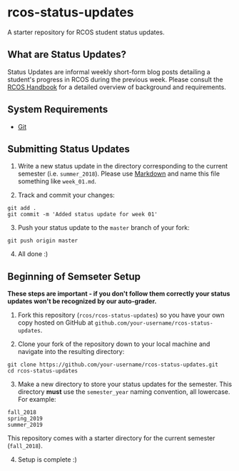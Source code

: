 # rcos-status-updates
A starter repository for RCOS student status updates.

## What are Status Updates?

Status Updates are informal weekly short-form blog posts detailing a student's progress in RCOS during the previous week. Please consult the [RCOS Handbook](https://handbook.rcos.io/#/grading/status_updates) for a detailed overview of background and requirements.


## System Requirements
- [Git](https://git-scm.com/)


## Submitting Status Updates

1. Write a new status update in the directory corresponding to the current semester (i.e. `summer_2018`). Please use [Markdown](https://en.wikipedia.org/wiki/Markdown) and name this file something like `week_01.md`.

2. Track and commit your changes:

```
git add .
git commit -m 'Added status update for week 01'
```

3. Push your status update to the `master` branch of your fork:

```
git push origin master
```

4. All done :)


## Beginning of Semseter Setup

**These steps are important - if you don't follow them correctly your status updates won't be recognized by our auto-grader.**

1. Fork this repository (`rcos/rcos-status-updates`) so you have your own copy hosted on GitHub at `github.com/your-username/rcos-status-updates`.

2. Clone your fork of the repository down to your local machine and navigate into the resulting directory:

```
git clone https://github.com/your-username/rcos-status-updates.git
cd rcos-status-updates
```

3. Make a new directory to store your status updates for the semester. This directory **must** use the `semester_year` naming convention, all lowercase. For example:

```
fall_2018
spring_2019
summer_2019
```

This repository comes with a starter directory for the current semester (`fall_2018`).

4. Setup is complete :)
